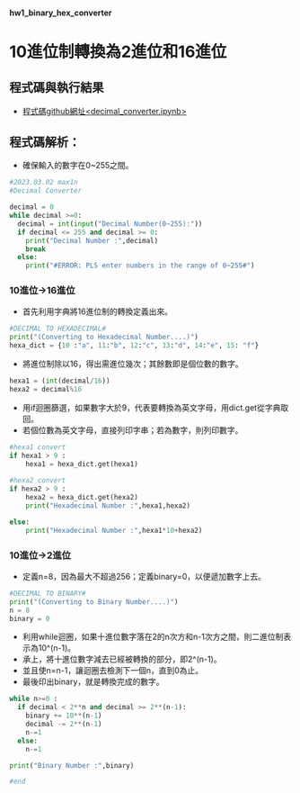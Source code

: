#### hw1_binary_hex_converter

# 10進位制轉換為2進位和16進位



## 程式碼與執行結果
* [程式碼github網址<decimal_converter.ipynb>](https://github.com/max1nehour/hw1_binary_hex_converter/blob/1e7dc9c519e7d323b446410f31bcfbd148e2d69d/decimal_converter.ipynb)

## 程式碼解析：

 * 確保輸入的數字在0~255之間。

```py
#2023.03.02 max1n
#Decimal Converter

decimal = 0
while decimal >=0: 
  decimal = int(input("Decimal Number(0~255):"))
  if decimal <= 255 and decimal >= 0:
    print("Decimal Number :",decimal)
    break
  else:
    print("#ERROR: PLS enter numbers in the range of 0~255#")

```

### 10進位->16進位
  * 首先利用字典將16進位制的轉換定義出來。
  
```py
#DECIMAL TO HEXADECIMAL#
print("(Converting to Hexadecimal Number....)")
hexa_dict = {10 :"a", 11:"b", 12:"c", 13:"d", 14:"e", 15: "f"}
```
  * 將進位制除以16，得出需進位幾次；其餘數即是個位數的數字。
```py
hexa1 = (int(decimal/16))
hexa2 = decimal%16 
```
  * 用if迴圈篩選，如果數字大於9，代表要轉換為英文字母，用dict.get從字典取回。
  * 若個位數為英文字母，直接列印字串；若為數字，則列印數字。
```py
#hexa1 convert
if hexa1 > 9 :
    hexa1 = hexa_dict.get(hexa1)
    
#hexa2 convert
if hexa2 > 9 :
    hexa2 = hexa_dict.get(hexa2)
    print("Hexadecimal Number :",hexa1,hexa2)

else:
    print("Hexadecimal Number :",hexa1*10+hexa2)
```

### 10進位->2進位

 * 定義n=8，因為最大不超過256；定義binary=0，以便遞加數字上去。
```py
#DECIMAL TO BINARY#
print("(Converting to Binary Number....)")
n = 8
binary = 0
```
 * 利用while迴圈，如果十進位數字落在2的n次方和n-1次方之間，則二進位制表示為10^(n-1)。
 * 承上，將十進位數字減去已經被轉換的部分，即2^(n-1)。
 * 並且使n=n-1，讓迴圈去檢測下一個n，直到0為止。
 * 最後印出binary，就是轉換完成的數字。

```py
while n>=0 :
  if decimal < 2**n and decimal >= 2**(n-1):
    binary += 10**(n-1)
    decimal -= 2**(n-1)
    n-=1 
  else:
    n-=1

print("Binary Number :",binary)

#end
```
